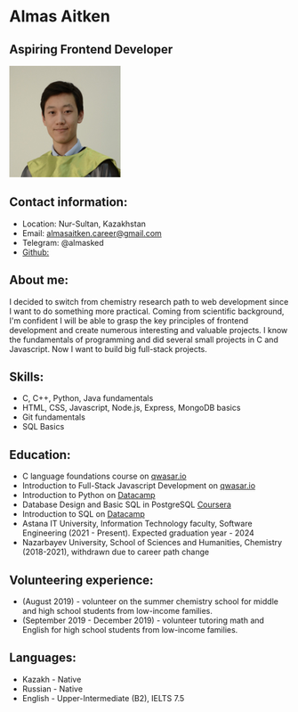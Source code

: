 # Almas Aitken 
## Aspiring Frontend Developer

<img src="pic.jpeg" alt="my pic" style="height: 200px; width:200px;"/>

## Contact information:
* Location: Nur-Sultan, Kazakhstan
* Email: almasaitken.career@gmail.com
* Telegram: @almasked
* [Github:](https://github.com/almasaitken)

## About me:
I decided to switch from chemistry research path to web development since I want to do something more practical. Coming from scientific background, I'm confident I will be able to grasp the key principles of frontend development and create numerous interesting and valuable projects. I know the fundamentals of programming and did several small projects in C and Javascript. Now I want to build big full-stack projects. 

## Skills:
* C, C++, Python, Java fundamentals
* HTML, CSS, Javascript, Node.js, Express, MongoDB basics
* Git fundamentals
* SQL Basics
 
## Education:
* C language foundations course on [qwasar.io](https://drive.google.com/file/d/1erucI8w7h87iAXXxo2jmiWDs7cT2MJJq/view?usp=sharing)
* Introduction to Full-Stack Javascript Development on [qwasar.io](https://drive.google.com/file/d/1D0nIH_nPrkCI7qzGaURh1P6gWGq78VJM/view?usp=sharing)
* Introduction to Python on [Datacamp](https://drive.google.com/file/d/1acAGN9_mANESEIcIyG_lWzl9eT7vhBNr/view?usp=sharing)
* Database Design and Basic SQL in PostgreSQL [Coursera](https://drive.google.com/file/d/1VWlLcVlhebL0M5i_SpaZ0FmMrBA-YNe-/view?usp=sharing)
* Introduction to SQL on [Datacamp](https://drive.google.com/file/d/1u-RsBGYrfOnGKkpdjirk0SaRSOEB8Noy/view?usp=sharing)
* Astana IT University, Information Technology faculty, Software Engineering (2021 - Present). Expected graduation year - 2024
* Nazarbayev University, School of Sciences and Humanities, Chemistry (2018-2021), withdrawn due to career path change

## Volunteering experience:
* (August 2019) - volunteer on the summer chemistry school for middle and high school students from low-income families.
* (September 2019 - December 2019) - volunteer tutoring math and English for high school students from low-income families.

## Languages:
* Kazakh - Native
* Russian - Native
* English - Upper-Intermediate (B2), IELTS 7.5
